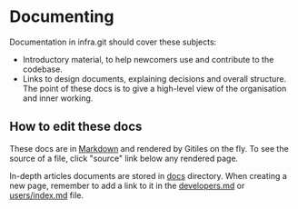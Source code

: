 <!--
Copyright 2015 The Chromium Authors. All rights reserved.
Use of this source code is governed by a BSD-style license that can be
found in the LICENSE file.
-->

# Documenting

Documentation in infra.git should cover these subjects:

* Introductory material, to help newcomers use and contribute to the
  codebase.
* Links to design documents, explaining decisions and overall structure. The
  point of these docs is to give a high-level view of the organisation
  and inner working.

## How to edit these docs

These docs are in
[Markdown](https://gerrit.googlesource.com/gitiles/+/master/Documentation/markdown.md)
and rendered by Gitiles on the fly. To see the source of a file, click "source"
link below any rendered page.

In-depth articles documents are stored in [docs](.) directory. When creating
a new page, remember to add a link to it in the [developers.md](developers.md)
or [users/index.md](users/index.md) file.
